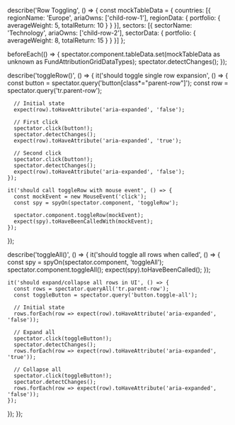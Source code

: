 describe('Row Toggling', () => {
  const mockTableData = {
    countries: [{
      regionName: 'Europe',
      ariaOwns: ['child-row-1'],
      regionData: { portfolio: { averageWeight: 5, totalReturn: 10 } }
    }],
    sectors: [{
      sectorName: 'Technology',
      ariaOwns: ['child-row-2'],
      sectorData: { portfolio: { averageWeight: 8, totalReturn: 15 } }
    }]
  };

  beforeEach(() => {
    spectator.component.tableData.set(mockTableData as unknown as FundAttributionGridDataTypes);
    spectator.detectChanges();
  });

  describe('toggleRow()', () => {
    it('should toggle single row expansion', () => {
      const button = spectator.query('button[class*="parent-row"]');
      const row = spectator.query('tr.parent-row');
      
      // Initial state
      expect(row).toHaveAttribute('aria-expanded', 'false');
      
      // First click
      spectator.click(button!);
      spectator.detectChanges();
      expect(row).toHaveAttribute('aria-expanded', 'true');
      
      // Second click
      spectator.click(button!);
      spectator.detectChanges();
      expect(row).toHaveAttribute('aria-expanded', 'false');
    });

    it('should call toggleRow with mouse event', () => {
      const mockEvent = new MouseEvent('click');
      const spy = spyOn(spectator.component, 'toggleRow');
      
      spectator.component.toggleRow(mockEvent);
      expect(spy).toHaveBeenCalledWith(mockEvent);
    });
  });

  describe('toggleAll()', () => {
    it('should toggle all rows when called', () => {
      const spy = spyOn(spectator.component, 'toggleAll');
      spectator.component.toggleAll();
      expect(spy).toHaveBeenCalled();
    });

    it('should expand/collapse all rows in UI', () => {
      const rows = spectator.queryAll('tr.parent-row');
      const toggleButton = spectator.query('button.toggle-all');
      
      // Initial state
      rows.forEach(row => expect(row).toHaveAttribute('aria-expanded', 'false'));
      
      // Expand all
      spectator.click(toggleButton!);
      spectator.detectChanges();
      rows.forEach(row => expect(row).toHaveAttribute('aria-expanded', 'true'));
      
      // Collapse all
      spectator.click(toggleButton!);
      spectator.detectChanges();
      rows.forEach(row => expect(row).toHaveAttribute('aria-expanded', 'false'));
    });
  });
});